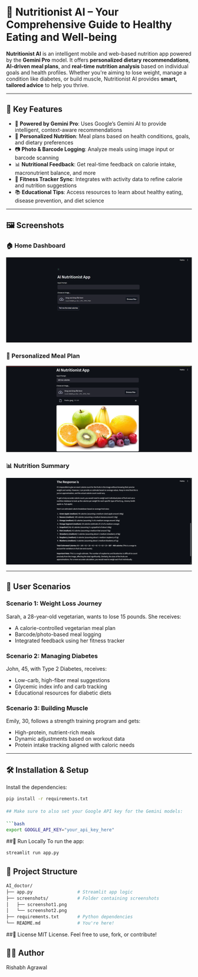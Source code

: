 # 🥗 Nutritionist AI – Your Comprehensive Guide to Healthy Eating and Well-being

**Nutritionist AI** is an intelligent mobile and web-based nutrition app powered by the **Gemini Pro** model. It offers **personalized dietary recommendations**, **AI-driven meal plans**, and **real-time nutrition analysis** based on individual goals and health profiles. Whether you're aiming to lose weight, manage a condition like diabetes, or build muscle, Nutritionist AI provides **smart, tailored advice** to help you thrive.

---

## 🚀 Key Features

- 🤖 **Powered by Gemini Pro**: Uses Google’s Gemini AI to provide intelligent, context-aware recommendations
- 🧬 **Personalized Nutrition**: Meal plans based on health conditions, goals, and dietary preferences
- 📷 **Photo & Barcode Logging**: Analyze meals using image input or barcode scanning
- 📊 **Nutritional Feedback**: Get real-time feedback on calorie intake, macronutrient balance, and more
- 🔗 **Fitness Tracker Sync**: Integrates with activity data to refine calorie and nutrition suggestions
- 📚 **Educational Tips**: Access resources to learn about healthy eating, disease prevention, and diet science

---

## 🖼️ Screenshots

### 🏠 Home Dashboard
![Home Dashboard](screenshots/dashboard.png)

### 🥗 Personalized Meal Plan
![Meal Plan](screenshots/meal_plan.png)

### 📊 Nutrition Summary
![Nutrition Summary](screenshots/nutrition_summary.png)

---

## 🧪 User Scenarios

### Scenario 1: **Weight Loss Journey**
Sarah, a 28-year-old vegetarian, wants to lose 15 pounds. She receives:
- A calorie-controlled vegetarian meal plan
- Barcode/photo-based meal logging
- Integrated feedback using her fitness tracker

### Scenario 2: **Managing Diabetes**
John, 45, with Type 2 Diabetes, receives:
- Low-carb, high-fiber meal suggestions
- Glycemic index info and carb tracking
- Educational resources for diabetic diets

### Scenario 3: **Building Muscle**
Emily, 30, follows a strength training program and gets:
- High-protein, nutrient-rich meals
- Dynamic adjustments based on workout data
- Protein intake tracking aligned with caloric needs

---

## 🛠️ Installation & Setup

Install the dependencies:
```bash
pip install -r requirements.txt

## Make sure to also set your Google API key for the Gemini models:

```bash
export GOOGLE_API_KEY="your_api_key_here"
```

##🧪 Run Locally
To run the app:
```bash
streamlit run app.py
```

## 📂 Project Structure
```bash
AI_doctor/
├── app.py                 # Streamlit app logic
├── screenshots/           # Folder containing screenshots
│   ├── screenshot1.png
│   └── screenshot2.png
├── requirements.txt       # Python dependencies
└── README.md              # You're here!
```
##📄 License
MIT License. Feel free to use, fork, or contribute!

## 🙋‍♂️ Author
Rishabh Agrawal
